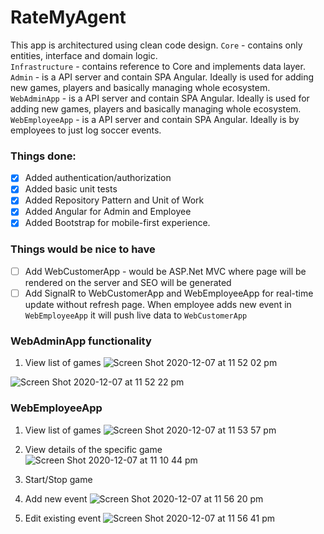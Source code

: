 # RateMyAgent

This app is architectured using clean code design. 
`Core` - contains only entities, interface and domain logic. <br/>
`Infrastructure` - contains reference to Core and implements data layer. <br/>
`Admin` - is a API server and contain SPA Angular. Ideally is used for adding new games, players and basically managing whole ecosystem. <br/>
`WebAdminApp` - is a API server and contain SPA Angular. Ideally is used for adding new games, players and basically managing whole ecosystem. <br/>
`WebEmployeeApp` - is a API server and contain SPA Angular. Ideally is by employees to just log soccer events.  <br/>

### Things done:
- [x] Added authentication/authorization
- [x] Added basic unit tests
- [x] Added Repository Pattern and Unit of Work
- [x] Added Angular for Admin and Employee
- [x] Added Bootstrap for mobile-first experience. 

### Things would be nice to have
- [ ] Add WebCustomerApp - would be ASP.Net MVC where page will be rendered on the server and SEO will be generated
- [ ] Add SignalR to WebCustomerApp and WebEmployeeApp for real-time update without refresh page. When employee adds new event in `WebEmployeeApp` it will push live data to `WebCustomerApp`

### WebAdminApp functionality
1. View list of games
![Screen Shot 2020-12-07 at 11 52 02 pm](https://user-images.githubusercontent.com/1040210/101353134-3acc4b00-38e7-11eb-8e0d-64a07577d068.png)

![Screen Shot 2020-12-07 at 11 52 22 pm](https://user-images.githubusercontent.com/1040210/101353155-4455b300-38e7-11eb-8650-c99616e17657.png)

### WebEmployeeApp
1. View list of games
![Screen Shot 2020-12-07 at 11 53 57 pm](https://user-images.githubusercontent.com/1040210/101353333-87b02180-38e7-11eb-8ef4-36ed964998d4.png)

2. View details of the specific game
![Screen Shot 2020-12-07 at 11 10 44 pm](https://user-images.githubusercontent.com/1040210/101349550-a3b0c480-38e1-11eb-8591-31846d4465be.png)

3. Start/Stop game

4. Add new event
![Screen Shot 2020-12-07 at 11 56 20 pm](https://user-images.githubusercontent.com/1040210/101353506-d2319e00-38e7-11eb-853f-66fc85f5c5a2.png)

5. Edit existing event
![Screen Shot 2020-12-07 at 11 56 41 pm](https://user-images.githubusercontent.com/1040210/101353539-de1d6000-38e7-11eb-91a4-a559bd2f0e58.png)
